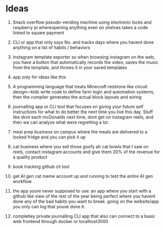 # Ideas

1. Snack overflow pseudo-vending machine using electronic locks and raspberry pi whereopening anything even on shelves takes a code linked to square payment

2. CLI or app that only says No. and tracks days where you havent done anything on a list of habits / behaviors

3. Instagram template exporter so when browsing instagram on the web, you have a button that automatically records the video, saves the music from the template, and throws it in your saved templates

4. app only for ideas like this

5. A programming language that treats Minecraft redstone like circuit design—kids write code to define farm logic and automation systems, then the compiler generates the actual block layouts and wiring

6. journalling app or CLI tool that focuses on giving your future self instructions for what to do better the next time you live this day. Stuff like dont each mcDonalds next time, dont get on instagram reels, and then we can analyze what were regretting a lot. 


7. meal prep business on campus where the meals are delivered to a locked fridge and you can pick it up

8. cat business where you sell those goofy ah cat bowls that I saw on reels, contact instagram accounts and give them 20% of the revenue for a quality product

9. book tracking github cli tool

10. get AI gen cat meme account up and running to test the entire AI gen workflow

11. the app youre never supposed to use: an app where you start with a github like view of the rest of the year being perfect where you havent done any of the bad habits you want to break. going on the website/app you only can log that youve done it. 


12. completley private journalling CLI app that also can connect to a basic web frontend through docker or localhost3000

